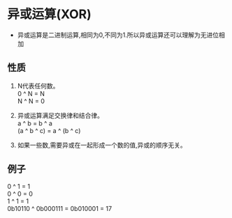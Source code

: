 # 异或运算(XOR)

- 异或运算是二进制运算,相同为0,不同为1.所以异或运算还可以理解为无进位相加

## 性质

1. N代表任何数。  
    0 ^ N = N  
    N ^ N = 0

2. 异或运算满足交换律和结合律。  
    a ^ b = b ^ a  
    (a ^ b ^ c) = a ^ (b ^ c)

3. 如果一些数,需要异或在一起形成一个数的值,异或的顺序无关。

## 例子

0 ^ 1 = 1  
0 ^ 0 = 0  
1 ^ 1 = 1  
0b10110 ^ 0b000111  = 0b010001 = 17